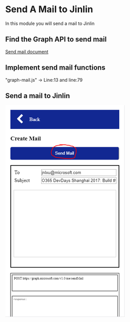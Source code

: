 # Send A Mail to Jinlin
In this module you will send a mail to Jinlin

## Find the Graph API to send mail
[Send mail document](https://developer.microsoft.com/en-us/graph/docs/api-reference/v1.0/api/user_sendmail)

## Implement send mail functions
"graph-mail.js" -> Line:13 and line:79
 
## Send a mail to Jinlin
![alt text](imgs/sendmail.png "Send mail")




